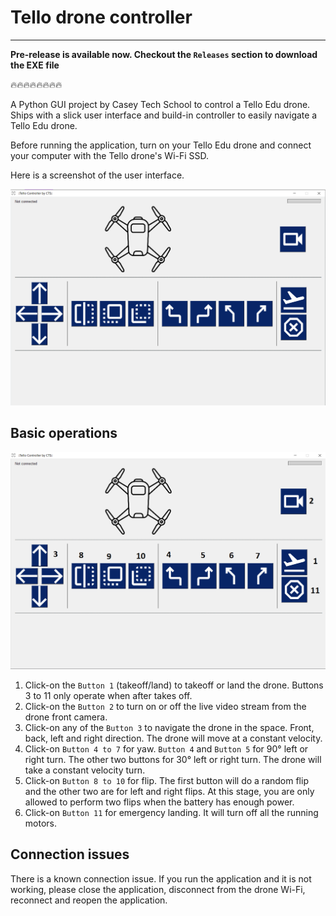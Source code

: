# Tello drone controller
---
**Pre-release is available now. Checkout the `Releases` section to download the EXE file**

:fire::fire::fire::fire::fire::fire::fire::fire:

A Python GUI project by Casey Tech School to control a Tello Edu drone. Ships with a slick user interface and build-in controller 
to easily navigate a Tello Edu drone.

Before running the application, turn on your Tello Edu drone and connect your computer
with the Tello drone's Wi-Fi SSD.

Here is a screenshot of the user interface.

![drone screen-shot](images/drone-screenshot.png)

## Basic operations

![drone basic operations](images/basic-operations.png)

1. Click-on the `Button 1` (takeoff/land) to takeoff or land the drone. Buttons 3 to 11 only operate when after takes off.
2. Click-on the `Button 2` to turn on or off the live video stream from the drone front camera.
3. Click-on any of the `Button 3` to navigate the drone in the space. Front, back, left and right direction. The drone will move at a constant velocity.
4. Click-on `Button 4 to 7` for yaw. `Button 4` and `Button 5` for 90&deg; left or right turn. The other two buttons for 30&deg; left or right turn. The drone will take a constant velocity turn.
5. Click-on `Button 8 to 10` for flip. The first button will do a random flip and the other two are for left and right flips. At this stage, you are only allowed to perform two flips when the battery has enough power.
6. Click-on `Button 11` for emergency landing. It will turn off all the running motors.

## Connection issues

There is a known connection issue. If you run the application and it is not working, please close the 
application, disconnect from the drone Wi-Fi, reconnect and reopen the application.

